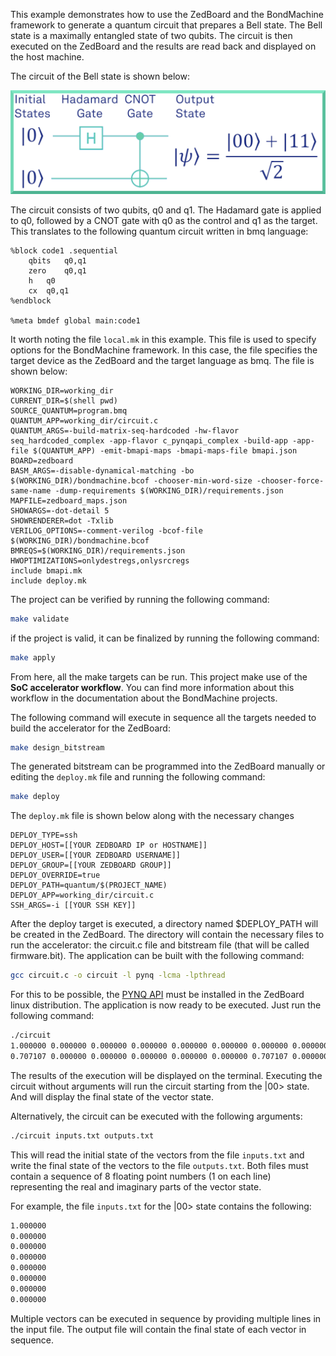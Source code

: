 This example demonstrates how to use the ZedBoard and the BondMachine framework to generate a quantum circuit that prepares a Bell state. The Bell state is a maximally entangled state of two qubits. The circuit is then executed on the ZedBoard and the results are read back and displayed on the host machine.

The circuit of the Bell state is shown below:

![Bell state circuit](bellstate.png)

The circuit consists of two qubits, q0 and q1. The Hadamard gate is applied to q0, followed by a CNOT gate with q0 as the control and q1 as the target. This translates to the following quantum circuit written in
bmq language:

``` bmq
%block code1 .sequential
	qbits	q0,q1
	zero	q0,q1
	h	q0
	cx	q0,q1
%endblock

%meta bmdef global main:code1
```

It worth noting the file `local.mk` in this example. This file is used to specify options for the BondMachine framework. In this case, the file specifies the target device as the ZedBoard and the target language as bmq. The file is shown below:

``` make
WORKING_DIR=working_dir
CURRENT_DIR=$(shell pwd)
SOURCE_QUANTUM=program.bmq
QUANTUM_APP=working_dir/circuit.c
QUANTUM_ARGS=-build-matrix-seq-hardcoded -hw-flavor seq_hardcoded_complex -app-flavor c_pynqapi_complex -build-app -app-file $(QUANTUM_APP) -emit-bmapi-maps -bmapi-maps-file bmapi.json
BOARD=zedboard
BASM_ARGS=-disable-dynamical-matching -bo $(WORKING_DIR)/bondmachine.bcof -chooser-min-word-size -chooser-force-same-name -dump-requirements $(WORKING_DIR)/requirements.json
MAPFILE=zedboard_maps.json
SHOWARGS=-dot-detail 5
SHOWRENDERER=dot -Txlib
VERILOG_OPTIONS=-comment-verilog -bcof-file $(WORKING_DIR)/bondmachine.bcof
BMREQS=$(WORKING_DIR)/requirements.json
HWOPTIMIZATIONS=onlydestregs,onlysrcregs
include bmapi.mk
include deploy.mk
```

The project can be verified by running the following command:

``` bash
make validate
```

if the project is valid, it can be finalized by running the following command:

``` bash
make apply
```

From here, all the make targets can be run. This project make use of the **SoC accelerator workflow**. You can find more information about this workflow in the documentation about the BondMachine projects.

The following command will execute in sequence all the targets needed to build the accelerator for the ZedBoard:

``` bash
make design_bitstream
```

The generated bitstream can be programmed into the ZedBoard manually or editing the `deploy.mk` file and running the following command:

``` bash
make deploy
```

The `deploy.mk` file is shown below along with the necessary changes 

``` make
DEPLOY_TYPE=ssh
DEPLOY_HOST=[[YOUR ZEDBOARD IP or HOSTNAME]]
DEPLOY_USER=[[YOUR ZEDBOARD USERNAME]]
DEPLOY_GROUP=[[YOUR ZEDBOARD GROUP]]
DEPLOY_OVERRIDE=true
DEPLOY_PATH=quantum/$(PROJECT_NAME)
DEPLOY_APP=working_dir/circuit.c
SSH_ARGS=-i [[YOUR SSH KEY]]
```

After the deploy target is executed, a directory named $DEPLOY_PATH will be created in the ZedBoard. The directory will contain the necessary files to run the accelerator: the circuit.c file and bitstream file (that will be called firmware.bit). The application can be built with the following command:

``` bash
gcc circuit.c -o circuit -l pynq -lcma -lpthread
```

For this to be possible, the [PYNQ API](https://github.com/mesham/pynq_api) must be installed in the ZedBoard linux distribution. The application is now ready to be executed. Just run the following command:

``` bash
./circuit
1.000000 0.000000 0.000000 0.000000 0.000000 0.000000 0.000000 0.000000 
0.707107 0.000000 0.000000 0.000000 0.000000 0.000000 0.707107 0.000000
```

The results of the execution will be displayed on the terminal. Executing the circuit without arguments will run the circuit starting from the |00> state. And will display the final state of the vector state. 

Alternatively, the circuit can be executed with the following arguments:

``` bash
./circuit inputs.txt outputs.txt
```

This will read the initial state of the vectors from the file `inputs.txt` and write the final state of the vectors to the file `outputs.txt`. 
Both files must contain a sequence of 8 floating point numbers (1 on each line) representing the real and imaginary parts of the vector state.

For example, the file `inputs.txt` for the |00> state contains the following:

``` bash
1.000000
0.000000
0.000000
0.000000
0.000000
0.000000
0.000000
0.000000
```

Multiple vectors can be executed in sequence by providing multiple lines in the input file. The output file will contain the final state of each vector in sequence.